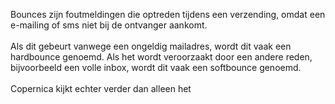 Bounces zijn foutmeldingen die optreden tijdens een verzending, omdat
een e-mailing of sms niet bij de ontvanger aankomt. \
 \
 Als dit gebeurt vanwege een ongeldig mailadres, wordt dit vaak een
hardbounce genoemd. Als het wordt veroorzaakt door een andere reden,
bijvoorbeeld een volle inbox, wordt dit vaak een softbounce genoemd. \
 \
 Copernica kijkt echter verder dan alleen het
